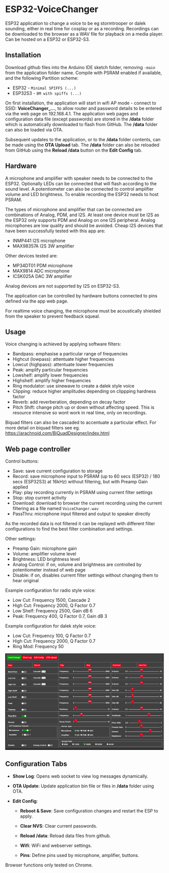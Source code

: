 # ESP32-VoiceChanger

ESP32 application to change a voice to be eg stormtrooper or dalek sounding, either in real time for cosplay or as a recording. Recordings can be downloaded to the browser as a WAV file
for playback on a media player.
Can be hosted on a ESP32 or ESP32-S3.

## Installation

Download github files into the Arduino IDE sketch folder, removing `-main` from the application folder name.
Compile with PSRAM enabled if available, and the following Partition scheme:
* ESP32 - `Minimal SPIFFS (...)`
* ESP32S3 - `8M with spiffs (...)`

On first installation, the application will start in wifi AP mode - connect to SSID: **VoiceChanger_...**, to allow router and password details to be entered via the web page on 192.168.4.1. The application web pages and configuration data file (except passwords) are stored in the **/data** folder which is automatically downloaded to flash from GitHub. The **/data** folder can also be loaded via OTA.

Subsequent updates to the application, or to the **/data** folder contents, can be made using the **OTA Upload** tab. The **/data** folder can also be reloaded from GitHub using the **Reload /data** button on the **Edit Config** tab.


## Hardware

A microphone and amplifier with speaker needs to be connected to the ESP32. 
Optionally LEDs can be connected that will flash according to the sound level.
A potentiometer can also be connected to control amplifier volume and LED brightness.
To enable recording the ESP32 needs to host PSRAM.

The types of microphone and amplifier that can be connected are combinations of Analog, PDM, and I2S. 
At least one device must be I2S as the ESP32 only supports PDM and Analog on one I2S peripheral. Analog microphones are low quality and should be avoided.
Cheap I2S devices that have been successfully tested with this app are:
* INMP441 I2S microphone
* MAX98357A I2S 3W amplifier

Other devices tested are:
* MP34DT01 PDM microphone
* MAX9814 ADC microphone
* ICSK025A DAC 3W amplifier

Analog devices are not supported by I2S on ESP32-S3.

The application can be controlled by hardware buttons connected to pins defined via the app web page.

For realtime voice changing, the microphone must be acoustically shielded from the speaker to prevent feedback squeal.


## Usage

Voice changing is achieved by applying software filters:
* Bandpass: emphasise a particular range of frequencies
* Highcut (lowpass): attentuate higher frequencies 
* Lowcut (highpass): attentuate lower frequencies
* Peak: amplify particular frequencies
* Lowshelf: amplify lower frequencies
* Highshelf: amplify higher frequencies
* Ring modulator: use sinewave to create a dalek style voice 
* Clipping: reduce higher amplitudes depending on clippping hardness factor
* Reverb: add reverberation, depending on decay factor
* Pitch Shift: change pitch up or down without affecting speed. This is resource intensive so wont work in real time, only on recordings.

Biquad filters can also be cascaded to accentuate a particular effect. For more detail on biquad filters see eg. https://arachnoid.com/BiQuadDesigner/index.html

## Web page controller

Control buttons:
* Save: save current configuration to storage
* Record: save microphone input to PSRAM (up to 60 secs (ESP32) / 180 secs (ESP32S3) at 16kHz) without filtering, but with Preamp Gain applied
* Play: play recording currently in PSRAM using current filter settings
* Stop: stop current activity
* Download: download to browser the current recording using the current filtering as a file named `VoiceChanger.wav` 
* PassThru: microphone input filtered and output to speaker directly

As the recorded data is not filtered it can be replayed with different filter configurations to find the best filter combination and settings.

Other settings:
* Preamp Gain: microphone gain
* Volume: amplifier volume level
* Brightness: LED brightness level
* Analog Control: if on, volume and brightness are controlled by potentiometer instead of web page
* Disable: if on, disables current filter settings without changing them to hear original

Example configuration for radio style voice:  
* Low Cut: Frequency 1500, Cascade 2
* High Cut: Frequency 2000, Q Factor 0.7
* Low Shelf: Frequency 2500, Gain dB 6 
* Peak: Frequency 400, Q Factor 0.7, Gain dB 3  

Example configuration for dalek style voice:  
* Low Cut: Frequency 100, Q Factor 0.7
* High Cut: Frequency 2000, Q Factor 0.7
* Ring Mod: Frequency 50

![image1](extras/VC.png)


## Configuration Tabs

* **Show Log**: Opens web socket to view log messages dynamically.

* **OTA Update**: Update application bin file or files in **/data** folder using OTA.

* **Edit Config**:

  * **Reboot & Save**: Save configuration changes and restart the ESP to apply.

  * **Clear NVS**: Clear current passwords.

  * **Reload /data**: Reload data files from github.

  * **Wifi**: WiFi and webserver settings.

  * **Pins**: Define pins used by microphone, amplifier, buttons.


Browser functions only tested on Chrome.


